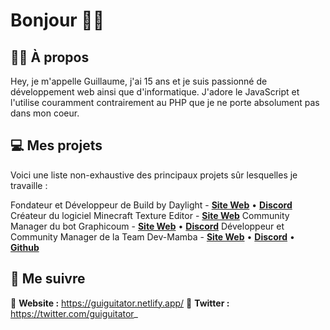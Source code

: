 # Bonjour 👋🏽

## 🧑🏽 À propos

Hey, je m'appelle Guillaume, j'ai 15 ans et je suis passionné de développement web ainsi que d'informatique. J'adore le JavaScript et l'utilise couramment contrairement au PHP que je ne porte absolument pas dans mon coeur.

## 💻 Mes projets

Voici une liste non-exhaustive des principaux projets sûr lesquelles je travaille :

Fondateur et Développeur de Build by Daylight - [**Site Web**](https://discord.com/invite/PKYajxd) • [**Discord**](https://discord.com/invite/PKYajxd)
Créateur du logiciel Minecraft Texture Editor - [**Site Web**](https://guiguitator.netlify.app/)
Community Manager du bot Graphicoum - [**Site Web**](http://www.graphicoum.xyz/) • [**Discord**](https://discord.com/invite/sstarhYAZZ)
Développeur et Community Manager de la Team Dev-Mamba - [**Site Web**](https://dev-mamba.netlify.app/) • [**Discord**](https://discord.com/invite/93QAkXR7t8) • [**Github**](https://github.com/Dev-Mamba)

## 🚀 Me suivre

🦂 **Website :** https://guiguitator.netlify.app/
🐥 **Twitter :** https://twitter.com/guiguitator_
